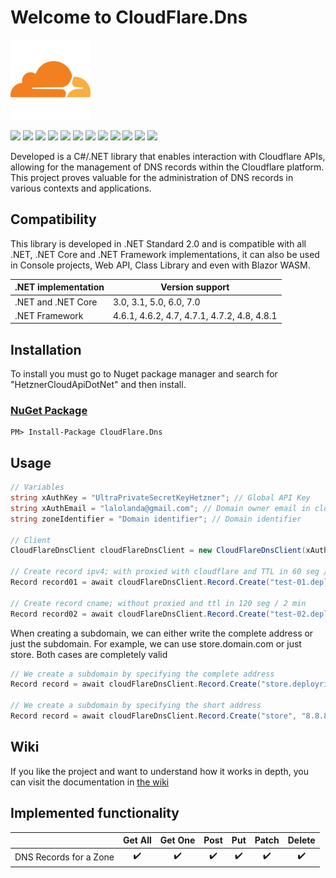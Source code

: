 # Welcome to CloudFlare.Dns

![CloudFlare.Dns](https://raw.githubusercontent.com/ljchuello/CloudFlare.Dns/master/icon_128.png)

![](https://sonarcloud.io/api/project_badges/measure?project=ljchuello_cloudflare-dns&metric=security_rating)
![](https://sonarcloud.io/api/project_badges/measure?project=ljchuello_cloudflare-dns&metric=bugs)
![](https://sonarcloud.io/api/project_badges/measure?project=ljchuello_cloudflare-dns&metric=vulnerabilities)
![](https://img.shields.io/nuget/v/CloudFlare.Dns) ![](https://img.shields.io/nuget/dt/CloudFlare.Dns)
![](https://sonarcloud.io/api/project_badges/measure?project=ljchuello_cloudflare-dns&metric=reliability_rating)
![](https://img.shields.io/github/languages/code-size/ljchuello/CloudFlare.Dns)
![](https://sonarcloud.io/api/project_badges/measure?project=ljchuello_cloudflare-dns&metric=ncloc)
![](https://img.shields.io/github/languages/top/ljchuello/CloudFlare.Dns)
![](https://sonarcloud.io/api/project_badges/measure?project=ljchuello_cloudflare-dns&metric=sqale_rating)
![](https://img.shields.io/github/contributors/ljchuello/CloudFlare.Dns)
![](https://img.shields.io/github/last-commit/ljchuello/CloudFlare.Dns)

Developed is a C#/.NET library that enables interaction with Cloudflare APIs, allowing for the management of DNS records within the Cloudflare platform. This project proves valuable for the administration of DNS records in various contexts and applications.

## Compatibility

This library is developed in .NET Standard 2.0 and is compatible with all .NET, .NET Core and .NET Framework implementations, it can also be used in Console projects, Web API, Class Library and even with Blazor WASM.

| .NET implementation        	| Version support         	|
|----------------------------	|-------------------------	|
| .NET and .NET Core         	| 3.0, 3.1, 5.0, 6.0, 7.0 	|
| .NET Framework             	| 4.6.1, 4.6.2, 4.7, 4.7.1, 4.7.2, 4.8, 4.8.1 |

## Installation

To install you must go to Nuget package manager and search for "HetznerCloudApiDotNet" and then install.

### [NuGet Package](https://www.nuget.org/packages/CloudFlare.Dns)

    PM> Install-Package CloudFlare.Dns

## Usage

```csharp
// Variables
string xAuthKey = "UltraPrivateSecretKeyHetzner"; // Global API Key
string xAuthEmail = "lalolanda@gmail.com"; // Domain owner email in cloudflare
string zoneIdentifier = "Domain identifier"; // Domain identifier

// Client
CloudFlareDnsClient cloudFlareDnsClient = new CloudFlareDnsClient(xAuthKey, xAuthEmail, zoneIdentifier);

// Create record ipv4; with proxied with cloudflare and TTL in 60 seg / 1 min
Record record01 = await cloudFlareDnsClient.Record.Create("test-01.deployrise.com", "8.8.8.8", false, RecordType.A, 60, comment: "This commentary it's optional");

// Create record cname; without proxied and ttl in 120 seg / 2 min
Record record02 = await cloudFlareDnsClient.Record.Create("test-02.deployrise.com", "google.com", false, RecordType.CNAME, 120, comment: "This commentary it's optional");
```

When creating a subdomain, we can either write the complete address or just the subdomain. For example, we can use store.domain.com or just store. Both cases are completely valid

```csharp
// We create a subdomain by specifying the complete address
Record record = await cloudFlareDnsClient.Record.Create("store.deployrise.com", "8.8.8.8", false, RecordType.A, 60);

// We create a subdomain by specifying the short address
Record record = await cloudFlareDnsClient.Record.Create("store", "8.8.8.8", false, RecordType.A, 60);
```

## Wiki
If you like the project and want to understand how it works in depth, you can visit the documentation in [the wiki](https://github.com/ljchuello/CloudFlare.Dns/wiki)

## Implemented functionality

|  | Get All | Get One | Post | Put | Patch | Delete |
|--|:--:|:--:|:--:|:--:|:--:|:--:|
| DNS Records for a Zone | :heavy_check_mark: | :heavy_check_mark: | :heavy_check_mark: | :heavy_check_mark: | :heavy_check_mark: | :heavy_check_mark: |
